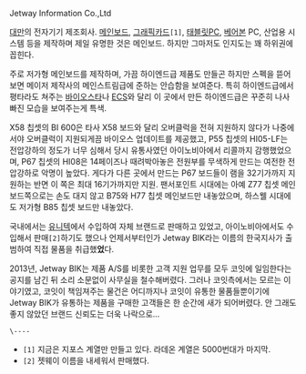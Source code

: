Jetway Information Co.,Ltd

[대만](%EB%8C%80%EB%A7%8C.md)의 전자기기 제조회사.
[메인보드](%EB%A9%94%EC%9D%B8%EB%B3%B4%EB%93%9C.md),
[그래픽카드](%EA%B7%B8%EB%9E%98%ED%94%BD%EC%B9%B4%EB%93%9C.md)`[1]`, [태블릿PC](%ED%83%9C%EB%B8%94%EB%A6%BF%20PC.md),
[베어본](%EB%B2%A0%EC%96%B4%EB%B3%B8.md) PC, 산업용 시스템 등을 제작하며 제일 유명한 것은 메인보드.
하지만 그마저도 인지도는 꽤 하위권에 꼽힌다.

주로 저가형 메인보드를 제작하며, 가끔 하이엔드급 제품도 만들곤 하지만 스펙을 뜯어보면 메이저 제작사의 메인스트림급에 준하는 안습함을
보여준다. 특히 하이엔드급에서 평타라도 쳐주는
[바이오스타](%EB%B0%94%EC%9D%B4%EC%98%A4%EC%8A%A4%ED%83%80.md)나
[ECS](ECS.md)와 달리 이 곳에서 만든 하이엔드급은 꾸준히 나사빠진 모습을 보여주는게 특색.

X58 칩셋의 BI 600은 타사 X58 보드와 달리 오버클럭을 전혀 지원하지 않다가 나중에서야 오버클럭이 지원되게끔 바이오스 업데이트를
제공했고, P55 칩셋의 HI05-LF는 전압강하의 정도가 너무 심해서 당시 유통사였던 아이노비아에서 리콜까지 감행했었으며, P67 칩셋의
HI08은 14페이즈나 때려박아놓은 전원부를 무색하게 만드는 여전한 전압강하로 악명이 높았다. 게다가 다른 곳에서 만드는 P67 보드들이
램을 32기가까지 지원하는 반면 이 쪽은 최대 16기가까지만 지원. 팬서포인트 시대에는 아예 Z77 칩셋 메인보드쪽으로는 손도 대지 않고
B75와 H77 칩셋 메인보드만 내놓았으며, 하스웰 시대에도 저가형 B85 칩셋 보드만 내놓았다.

국내에서는 [유니텍](%EC%9C%A0%EB%8B%88%ED%85%8D.md)에서 수입하여 자체 브랜드로 판매하고 있었고,
아이노비아에서도 수입해서 판매`[2]`하기도 했으나 언제서부터인가 Jetway BIK라는 이름의 한국지사가 출범하여 직접 물품을
취급했**었**다.

2013년, Jetway BIK는 제품 A/S를 비롯한 고객 지원 업무를 모두 코잇에 일임한다는 공지를 남긴 뒤 소리 소문없이 사무실을
철수해버렸다. 그러나 코잇측에서는 모르는 이야기였고, 코잇이 책임져주는 물건은 어디까지나 코잇이 유통한 물품들뿐이기에 Jetway BIK가
유통하는 제품을 구매한 고객들은 한 순간에 새가 되어버렸다. 안 그래도 좋지 않았던 브랜드 신뢰도는 더욱 나락으로...

`\----`

  * `[1]` 지금은 지포스 계열만 만들고 있다. 라데온 계열은 5000번대가 마지막.
  * `[2]` 젯웨이 이름을 내세워서 판매했다.

